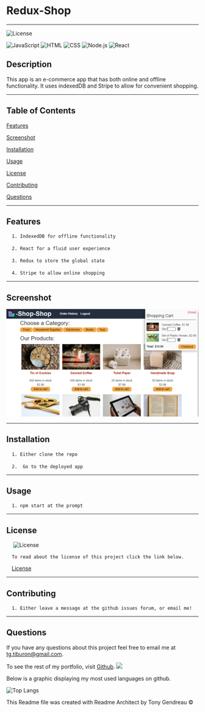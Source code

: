 # Redux-Shop
---

  ![License](https://img.shields.io/github/license/tgtiburon/Redux-Shop?style=flat-square)
  
  ![JavaScript](https://img.shields.io/badge/JavaScript-F7DF1E?style=for-the-badge&logo=javascript&logoColor=black) 
  ![HTML](https://img.shields.io/badge/HTML-239120?style=for-the-badge&logo=html5&logoColor=white) 
  ![CSS](https://img.shields.io/badge/CSS-239120?&style=for-the-badge&logo=css3&logoColor=white) 
  ![Node.js](https://img.shields.io/badge/Node.js-43853D?style=for-the-badge&logo=node.js&logoColor=white) 
  ![React](https://img.shields.io/badge/React-20232A?style=for-the-badge&logo=react&logoColor=61DAFB) 
## Description

This app is an e-commerce app that has both online and offline functionality.  It uses indexedDB and Stripe to allow for convenient shopping.

---
  ## Table of Contents

  [Features](#features)

  [Screenshot](#screenshot)

  [Installation](#installation)
    
  [Usage](#usage)
    
  [License](#license)
    
  [Contributing](#contributing)

  [Questions](#questions)
  
  

---

## Features

      1. IndexedDB for offline functionality 

      2. React for a fluid user experience 

      3. Redux to store the global state 

      4. Stripe to allow online shopping 
---

## Screenshot 
  ![](redux-shop.PNG)
  
  

  ---

  ## Installation

      1. Either clone the repo 

      2.  Go to the deployed app 
---
  ## Usage

      1. npm start at the prompt 


  ---
  ## License 

  &emsp; ![License](https://img.shields.io/github/license/tgtiburon/Redux-Shop?style=flat-square)

      To read about the license of this project click the link below.

  &emsp;[License](https://github.com/tgtiburon/Redux-Shop/blob/main/LICENSE) 

  ---
  ## Contributing

      1. Either leave a message at the github issues forum, or email me! 


---
## Questions

If you have any questions about this project feel free to email me at <tg.tiburon@gmail.com>.  

To see the rest of my portfolio, visit [Github](https://github.com/tgtiburon).
![](./images/GitHub-Mark-32px.png)

Below is a graphic displaying my most used languages on github.

![Top Langs](https://github-readme-stats.vercel.app/api/top-langs/?username=tgtiburon)


This Readme file was created with Readme Architect by Tony Gendreau &copy;
